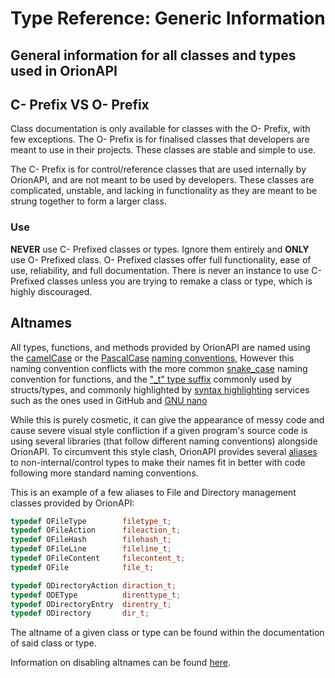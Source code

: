 # Type Reference: Generic Information
## General information for all classes and types used in OrionAPI

## C- Prefix VS O- Prefix
Class documentation is only available for classes with the O- Prefix, with few exceptions.
The O- Prefix is for finalised classes that developers are meant to use in their projects. These classes are stable and simple to use.

The C- Prefix is for control/reference classes that are used internally by OrionAPI, and are not meant to be used by developers.
These classes are complicated, unstable, and lacking in functionality as they are meant to be strung together to form a larger class.

### Use
**NEVER** use C- Prefixed classes or types. Ignore them entirely and **ONLY** use O- Prefixed class.
O- Prefixed classes offer full functionality, ease of use, reliability, and full documentation.
There is never an instance to use C- Prefixed classes unless you are trying to remake a class or type, which is highly discouraged.

## Altnames
All types, functions, and methods provided by OrionAPI are named using the [camelCase](https://en.wikipedia.org/wiki/Camel_case) or the [PascalCase](https://en.wikipedia.org/wiki/Camel_case#Variations_and_synonyms) [naming conventions,](https://en.wikipedia.org/wiki/Naming_convention_(programming))
However this naming convention conflicts with the more common [snake_case](https://en.wikipedia.org/wiki/Snake_case) naming convention for functions, and the ["_t" type suffix](https://stackoverflow.com/questions/1391447/what-does-the-postfix-t-stand-for-in-c) commonly used by structs/types,
and commonly highlighted by [syntax highlighting](https://en.wikipedia.org/wiki/Syntax_highlighting) services such as the ones used in GitHub and [GNU nano](https://en.wikipedia.org/wiki/GNU_nano)

While this is purely cosmetic, it can give the appearance of messy code and cause severe visual style confliction if a given program's source code is using several libraries (that follow different naming conventions) alongside OrionAPI.
To circumvent this style clash, OrionAPI provides several [aliases](https://en.wikipedia.org/wiki/Typedef) to non-internal/control types to make their names fit in better with code following more standard naming conventions.

This is an example of a few aliases to File and Directory management classes provided by OrionAPI:
```cpp
typedef OFileType        filetype_t;
typedef OFileAction      fileaction_t;
typedef OFileHash        filehash_t;
typedef OFileLine        fileline_t;
typedef OFileContent     filecontent_t;
typedef OFile            file_t;

typedef ODirectoryAction diraction_t;
typedef ODEType          direnttype_t;
typedef ODirectoryEntry  direntry_t;
typedef ODirectory       dir_t;

```
The altname of a given class or type can be found within the documentation of said class or type.

Information on disabling altnames can be found [here](https://github.com/RosettaHS/OrionAPI/blob/main/docs/API%20Configuration.md#orion_noaltnames).